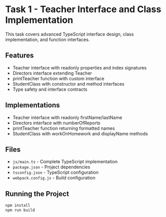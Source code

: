 # Task 1 - Teacher Interface and Class Implementation

This task covers advanced TypeScript interface design, class implementation, and function interfaces.

## Features

- Teacher interface with readonly properties and index signatures
- Directors interface extending Teacher
- printTeacher function with custom interface
- StudentClass with constructor and method interfaces
- Type safety and interface contracts

## Implementations

- Teacher interface with readonly firstName/lastName
- Directors interface with numberOfReports
- printTeacher function returning formatted names
- StudentClass with workOnHomework and displayName methods

## Files

- `js/main.ts` - Complete TypeScript implementation
- `package.json` - Project dependencies
- `tsconfig.json` - TypeScript configuration
- `webpack.config.js` - Build configuration

## Running the Project

```bash
npm install
npm run build
```
